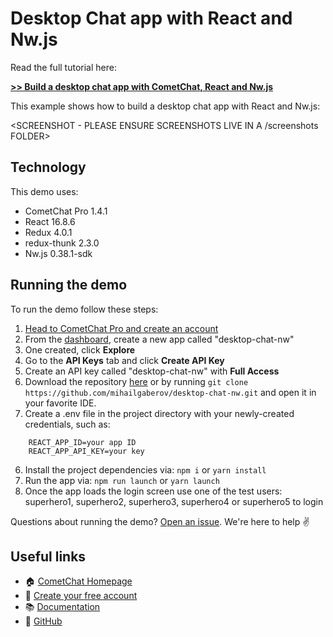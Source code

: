 # Desktop Chat app with React and Nw.js

Read the full tutorial here:

[**>> Build a desktop chat app with CometChat, React and Nw.js**](https://www.cometchat.com/pro/tutorials/build-a-desktop-chat-app-with-cometchat-react-nwjs/?utm_source=github&utm_medium=example-code-readme)


This example shows how to build a desktop chat app with React and Nw.js:

<SCREENSHOT - PLEASE ENSURE SCREENSHOTS LIVE IN A /screenshots FOLDER>

## Technology
This demo uses:

* CometChat Pro 1.4.1
* React 16.8.6
* Redux 4.0.1
* redux-thunk 2.3.0
* Nw.js 0.38.1-sdk

## Running the demo

To run the demo follow these steps:

1. [Head to CometChat Pro and create an account](https://cometchat.com/pro?utm_source=github&utm_medium=example-code-readme)
2. From the [dashboard](https://app.cometchat.com/?utm_source=github&utm_medium=example-code-readme), create a new app called "desktop-chat-nw"
3. One created, click **Explore**
4. Go to the **API Keys** tab and click **Create API Key**
5. Create an API key called "desktop-chat-nw" with **Full Access**
4. Download the repository [here](https://github.com/mihailgaberov/desktop-chat-nw/archive/master.zip) or by running `git clone https://github.com/mihailgaberov/desktop-chat-nw.git` and open it in your favorite IDE.
5. Create a .env file in the project directory with your newly-created credentials, such as:
```
    REACT_APP_ID=your app ID
    REACT_APP_API_KEY=your key
```
6. Install the project dependencies via: `npm i` or `yarn install`
6. Run the app via: `npm run launch` or `yarn launch`
7. Once the app loads the login screen use one of the test users: superhero1, superhero2, superhero3, superhero4 or superhero5 to login

Questions about running the demo? [Open an issue](https://github.com/mihailgaberov/desktop-chat-nw/issues). We're here to help ✌️


## Useful links

- 🏠 [CometChat Homepage](https://cometchat.com/pro?utm_source=github&utm_medium=example-code-readme)
- 🚀 [Create your free account](https://app.cometchat.com?utm_source=github&utm_medium=example-code-readme)
- 📚 [Documentation](https://prodocs.cometchat.com/docs?utm_source=github&utm_medium=example-code-readme)
- 👾 [GitHub](https://github.com/CometChat-Pro)

